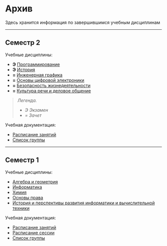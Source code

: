 # Архив
Здесь хранится информация по завершившимся учебным дисциплинам

________

## Семестр 2

Учебные дисциплины:

* **Э** [Программирование](Subjects/Programming.md)
* **Э** [История](Subjects/History.md)
* **=** [Инженерная графика](Subjects/EngineeringGraphics.md)
* **=** [Основы цифровой электроники](Subjects/BasicsOfDigitalElectronics.md)
* **=** [Безопасность жизнедеятельности](Subjects/SafetyOfVitalActivity.md)
* **=** [Культура речи и деловое общение](Subjects/CultureOfSpeech&BusinessCommunication.md)

>*Легенда.*
>* *Э Экзамен*
>* *= Зачет*


Учебная документация:
* [Расписание занятий](Files/Documents/Timetable_sem_2.md#Расписание)
* [Список группы](Files/Documents/GroupList_sem_2.md)
________

## Семестр 1
Учебные дисциплины:

* [Алгебра и геометрия](Subjects/Algebra%26Geometry.md)
* [Информатика](Subjects/ComputerScience.md)
* [Химия](Subjects/Chemistry.md)
* [Основы права](Subjects/LawBasics.md)
* [История и перспективы развития информатики и вычислительной техники](Subjects/HistoryCS%26CH.md)

Учебная документация:
* [Расписание занятий](Files/Documents/Timetable_sem_1.md#Расписание)
* [Расписание сессии](Files/Documents/session_sem_1.pdf)
* [Список группы](Files/Documents/GroupList_sem_1.md)
